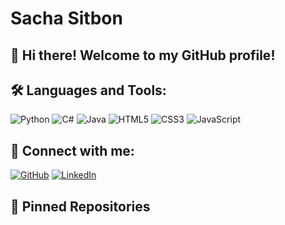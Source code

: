 # Sacha Sitbon

## 👋 Hi there! Welcome to my GitHub profile!


## 🛠️ Languages and Tools:

![Python](https://img.shields.io/badge/-Python-3776AB?style=flat-square&logo=Python)
![C#](https://img.shields.io/badge/-C%23-239120?style=flat-square&logo=c-sharp)
![Java](https://img.shields.io/badge/-Java-007396?style=flat-square&logo=java)
![HTML5](https://img.shields.io/badge/-HTML5-E34F26?style=flat-square&logo=html5)
![CSS3](https://img.shields.io/badge/-CSS3-1572B6?style=flat-square&logo=css3)
![JavaScript](https://img.shields.io/badge/-JavaScript-F7DF1E?style=flat-square&logo=javascript)

## 🔗 Connect with me:

[![GitHub](https://img.shields.io/badge/-GitHub-181717?style=flat-square&logo=github)](https://github.com/yourusername)
[![LinkedIn](https://img.shields.io/badge/-LinkedIn-0077B5?style=flat-square&logo=linkedin)]([https://www.linkedin.com/in/yourusername/](https://www.linkedin.com/in/sacha-sitbon-96b947279/)https://www.linkedin.com/in/sacha-sitbon-96b947279/)

## 📌 Pinned Repositories

